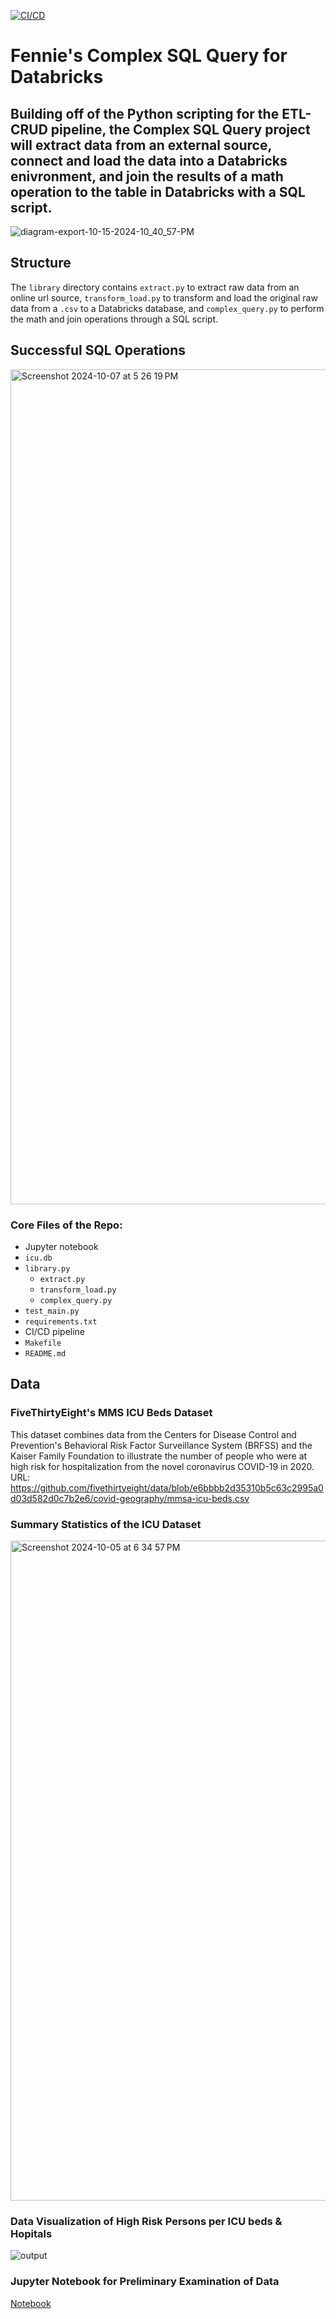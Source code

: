 [![CI/CD](https://github.com/zfennie/Complex-SQL-Query-for-Databricks/actions/workflows/CI_CD.yml/badge.svg)](https://github.com/zfennie/Complex-SQL-Query-for-Databricks/actions/workflows/CI_CD.yml)



# Fennie's Complex SQL Query for Databricks
## Building off of the Python scripting for the ETL-CRUD pipeline, the Complex SQL Query project will extract data from an external source, connect and load the data into a Databricks enivronment, and join the results of a math operation to the table in Databricks with a SQL script.



![diagram-export-10-15-2024-10_40_57-PM](https://github.com/user-attachments/assets/c176c501-b37e-4bc4-88b2-f047fdc31f62)

## Structure
The `library` directory contains `extract.py` to extract raw data from an online url source, `transform_load.py` to transform and load the original raw data from a `.csv` to a Databricks database, and `complex_query.py` to perform the math and join operations through a SQL script.

## Successful SQL Operations
<img width="1336" alt="Screenshot 2024-10-07 at 5 26 19 PM" src="https://github.com/user-attachments/assets/199f3776-66dd-4011-a1e5-570e89d8ded5">

### Core Files of the Repo:
* Jupyter notebook
* `icu.db`
* `library.py`
    - `extract.py`
    - `transform_load.py`
    - `complex_query.py`
* `test_main.py`
* `requirements.txt`
* CI/CD pipeline
* `Makefile`
* `README.md`

## Data
### FiveThirtyEight's MMS ICU Beds Dataset
This dataset combines data from the Centers for Disease Control and Prevention's Behavioral Risk Factor Surveillance System (BRFSS) and the Kaiser Family Foundation to illustrate the number of people who were at high risk for hospitalization from the novel coronavirus COVID-19 in 2020.\
URL: https://github.com/fivethirtyeight/data/blob/e6bbbb2d35310b5c63c2995a0d03d582d0c7b2e6/covid-geography/mmsa-icu-beds.csv

### Summary Statistics of the ICU Dataset
<img width="1056" alt="Screenshot 2024-10-05 at 6 34 57 PM" src="https://github.com/user-attachments/assets/536234ae-e5ff-47dd-b371-b420a96807c0">

### Data Visualization of High Risk Persons per ICU beds & Hopitals
![output](https://github.com/user-attachments/assets/18565095-13cf-46be-b59b-174f677e9536)

### Jupyter Notebook for Preliminary Examination of Data
[Notebook](https://github.com/zfennie/Python-Scripting-for-SQL-Database/blob/989acb7d003177e0bd28f9d42cad90ff8a8fb269/main_notebook.ipynb)
